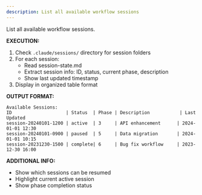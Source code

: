 ```yaml
---
description: List all available workflow sessions
---
```

List all available workflow sessions.

**EXECUTION:**
1. Check `.claude/sessions/` directory for session folders
2. For each session:
   - Read session-state.md
   - Extract session info: ID, status, current phase, description
   - Show last updated timestamp
3. Display in organized table format

**OUTPUT FORMAT:**
```
Available Sessions:
ID                    | Status  | Phase | Description           | Last Updated
session-20240101-1200 | active  | 3     | API enhancement      | 2024-01-01 12:30
session-20240101-0900 | paused  | 5     | Data migration       | 2024-01-01 10:15
session-20231230-1500 | complete| 6     | Bug fix workflow     | 2023-12-30 16:00
```

**ADDITIONAL INFO:**
- Show which sessions can be resumed
- Highlight current active session
- Show phase completion status